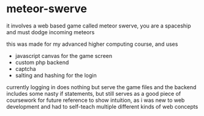 # meteor-swerve

it involves a web based game called meteor swerve, you are a spaceship and must dodge incoming meteors

this was made for my advanced higher computing course, and uses
* javascript canvas for the game screen
* custom php backend
* captcha
* salting and hashing for the login

currently logging in does nothing but serve the game files and the backend includes some nasty if statements, but still serves as a good piece of coursework for future reference to show intuition, as i was new to web development and had to self-teach multiple different kinds of web concepts
